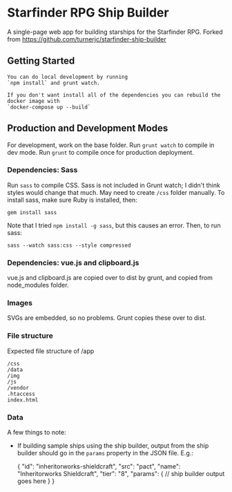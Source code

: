 # Starfinder RPG Ship Builder

A single-page web app for building starships for the Starfinder RPG.
Forked from https://github.com/turnerjc/starfinder-ship-builder


## Getting Started
    You can do local development by running 
    `npm install` and grunt watch.

    If you don't want install all of the dependencies you can rebuild the docker image with
    `docker-compose up --build`

## Production and Development Modes

For development, work on the base folder. Run `grunt watch` to compile in dev mode. Run `grunt` to compile once for production deployment.

### Dependencies: Sass

Run `sass` to compile CSS. Sass is not included in Grunt watch; I didn't think styles would change that much. May need to create `/css` folder manually. To install sass, make sure Ruby is installed, then:

    gem install sass

Note that I tried `npm install -g sass`, but this causes an error. Then, to run sass:

    sass --watch sass:css --style compressed

### Dependencies: vue.js and clipboard.js

vue.js and clipboard.js are copied over to dist by grunt, and copied from node_modules folder.

### Images

SVGs are embedded, so no problems. Grunt copies these over to dist.

### File structure

Expected file structure of /app

    /css
    /data
    /img
    /js
    /vendor
    .htaccess
    index.html
    
### Data

A few things to note:

* If building sample ships using the ship builder, output from the ship builder should go in the `params` property in the JSON file. E.g.:

    {
        "id": "inheritorworks-shieldcraft",
        "src": "pact",
        "name": "Inheritorworks Shieldcraft",
        "tier": "8",
        "params": {
            // ship builder output goes here
        }
    }

